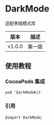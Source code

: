 # DarkMode
适配黑暗模式库


| 版本 | 描述 |
| --- | ---- |
| v1.0.0 | 第一版 |

## 使用教程

### CocoaPods 集成
```
pod 'DarkModeKit'
```

### 引用

`@import DarkMode`;

